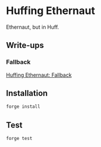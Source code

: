 # Huffing Ethernaut

Ethernaut, but in Huff.

## Write-ups

### Fallback

[Huffing Ethernaut: Fallback]()

## Installation

```sh
forge install
```

## Test

```sh
forge test
```
